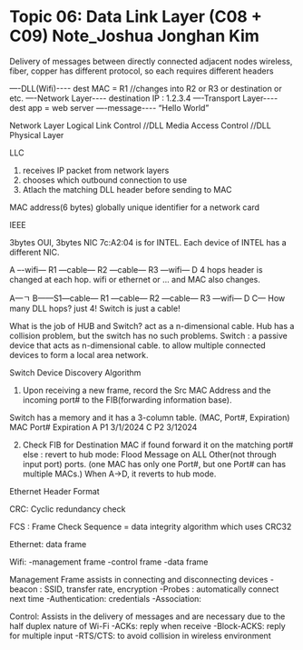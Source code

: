 # Topic 06: Data Link Layer (C08 + C09) Note_Joshua Jonghan Kim
Delivery of messages between directly connected adjacent nodes
wireless, fiber, copper has different protocol, so each requires different headers

—-DLL(Wifi)----
dest MAC = R1 //changes into R2 or R3 or destination or etc.
—-Network Layer----
destination IP : 1.2.3.4
—-Transport Layer----
dest app = web server
—-message----
“Hello World”

Network Layer
Logical Link Control //DLL
Media Access Control //DLL
Physical Layer

LLC
1. receives IP packet from network layers
2. chooses which outbound connection to use
3. Atlach the matching DLL header before sending to MAC

MAC address(6 bytes)
globally unique identifier for a network card

IEEE

3bytes OUI, 3bytes NIC
7c:A2:04 is for INTEL.
Each device of INTEL has a different NIC.




A –-wifi— R1 —cable— R2 —cable— R3 —wifi— D
4 hops
header is changed at each hop. wifi or ethernet or … and MAC also changes.

A—ㄱ
B——S1—cable— R1 —cable— R2 —cable— R3 —wifi— D
C—
How many DLL hops?
just 4! Switch is just a cable!

What is the job of HUB and Switch?
act as a n-dimensional cable.
Hub has a collision problem, but the switch has no such problems.
Switch : a passive device that acts as n-dimensional cable. to allow multiple connected devices to form a local area network.

Switch Device Discovery Algorithm
1. Upon receiving a new frame, record the Src MAC Address and the incoming port# to the FIB(forwarding information base).

Switch has a memory and it has a 3-column table. (MAC, Port#, Expiration)
MAC Port# Expiration
A	P1	3/1/2024
C	P2 	3/12024

2. Check FIB for Destination MAC 
if found 
forward it on the matching port#
else : revert to hub mode: Flood Message on ALL Other(not through input port) ports. (one MAC has only one Port#, but one Port# can has multiple MACs.)
When A->D, it reverts to hub mode.

Ethernet Header Format

CRC: Cyclic redundancy check

FCS : Frame Check Sequence
= data integrity algorithm which uses CRC32

Ethernet: data frame

Wifi:
-management frame
-control frame
-data frame

Management Frame
assists in connecting and disconnecting devices
-beacon : SSID, transfer rate, encryption
-Probes : automatically connect next time
-Authentication: credentials
-Association: 

Control: Assists in the delivery of messages and are necessary due to the half duplex nature of Wi-Fi
-ACKs: reply when receive
-Block-ACKS: reply for multiple input
-RTS/CTS: to avoid collision in wireless environment

